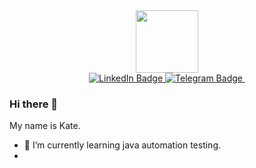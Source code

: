 <div id="header" align="center">
  <img src="https://media.giphy.com/media/SHjOSDkKZ18qOHA5B5/giphy.gif"  width="100"/>
</div>
  <div id="badges"align="center">
  <a href="https://linkedin.com/in/kate-mandryk-aqa">
    <img src="https://img.shields.io/badge/LinkedIn-blue?style=for-the-badge&logo=linkedin&logoColor=white" alt="LinkedIn Badge"/>
  </a>
   <a href="https://t.me/Kate_mandrik">
    <img src="https://img.shields.io/badge/Telegram-blue?style=for-the-badge&logo=telegram&logoColor=white" alt="Telegram Badge"/>
  </a>
  <img src="https://komarev.com/ghpvc/?username=your-github-KateMandryk&style=flat-square&color=blue" alt=""/>
   </div>
   
   
### Hi there 👋
My name is Kate.
- 🌱 I’m currently learning java automation testing. 
- 
